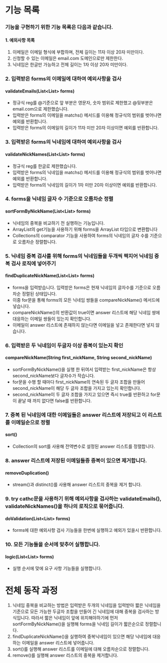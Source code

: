 
# 기능 목록
### 기능을 구현하기 위한 기능 목록은 다음과 같습니다.

#### 1. 예외사항 목록
1. 이메일은 이메일 형식에 부합하며, 전체 길이는 11자 이상 20자 미만이다.
2. 신청할 수 있는 이메일은 email.com 도메인으로만 제한한다.
3. 닉네임은 한글만 가능하고 전체 길이는 1자 이상 20자 미만이다.

### 2. 입력받은 forms의 이메일에 대하여 예외사항을 검사
#### validateEmails(List<List<String>> forms) 
- 정규식 reg를 @기준으로 앞 부분은 영문자, 숫자 범위로 제한했고 @뒷부분은 email.com으로 제한했습니다.
- 입력받은 forms의 이메일을 matchs() 메서드를 이용해 정규식의 범위를 벗어나면 예외를 반환합니다.
- 입력받은 forms의 이메일의 길이가 11자 미만 20자 이상이면 예외를 반환합니다.


### 3. 입력받은 forms의 닉네임에 대하여 예외사항을 검사
#### validateNickNames(List<List<String>> forms)
- 정규식 reg를 한글로 제한했습니다.
- 입력받은 forms의 닉네임을 matchs() 메서드를 이용해 정규식의 범위를 벗어나면 예외를 반환합니다.
- 입력받은 forms의 닉네임의 길이가 1자 미만 20자 이상이면 예외를 반환합니다.

### 4. forms을 닉네임 글자 수 기준으로 오름차순 정렬
#### sortFormByNickName(List<List<String>> forms)
- 닉네임의 중복을 비교하기 전 실행하는 기능입니다.
- ArrayList의 get기능을 사용하기 위해 forms을 ArrayList 타입으로 변환합니다
- Collections의 comparator 기능을 사용하여 forms의 닉네임의 글자 수를 기준으로 오름차순 정렬합니다. 

### 5. 닉네임 중복 검사를 위해 forms의 닉네임들을 두개씩 짝지어 닉네임 중복 검사 로직에 넣어주기
#### findDuplicateNickName(List<List<String>> forms)
- forms을 입력받습니다. 입력받은 forms은 현재 닉네임의 글자수를 기준으로 오름차순 정렬된 상태입니다.
- 이중 for문을 통해 forms의 모든 닉네임 쌍들을 compareNickName() 메서드에 넣습니다.
- compareNickName()의 반환값이 true이면 answer 리스트에 해당 닉네임 쌍에 대응하는 이메일 쌍들이 있는지 확인합니다.
- 이메일이 answer 리스트에 존재하지 않는다면 이메일을 넣고 존재한다면 넣지 않습니다.

### 6. 입력받은 두 닉네임이 두글자 이상 중복이 있는지 확인
#### compareNickName(String first_nickName, String second_nickName)
- sortFormByNickName()을 실행 한 뒤여서 입력받는 first_nickName은 항상 second_nickName보다 글자수가 작습니다.
- for문을 수행 할 때마다 first_nickName의 연속된 두 글자 조합을 만들어 second_nickName이 해당 두 글자 조합을 가지고 있는지 확인합니다.
- second_nickName이 두 글자 조합을 가지고 있으면 즉시 true를 반환하고 for문이 끝날 때 까지 없다면 false를 반환합니다. 

### 7. 중복 된 닉네임에 대한 이메일들은 answer 리스트에 저장되고 이 리스트를 이메일순으로 정렬
#### sort()
- Collection의 sort를 사용해 전역변수로 설정된 answer 리스트를 정렬합니다.

### 8. answer 리스트에 저장된 이메일들중 중복이 있으면 제거합니다.
#### removeDuplication()
- stream()과 distinct()를 사용해 answer 리스트의 중복을 제거 합니다.

### 9. try cathc문을 사용하기 위해 예외사항을 검사하는 validateEmails(), validateNickNames()을 하나의 로직으로 묶어줍니다.
#### doValidation(List<List<String>> forms)
- forms에 대한 예외사항 검사 기능들을 한번에 실행하고 예외가 있을시 반환합니다.

### 10. 모든 기능들을 순서에 맞추어 실행합니다. 
#### logic(List<List<String>> forms)
- 실행 순서에 맞에 요구 사항 기능들을 실행합니다.



# 전체 동작 과정
1. 닉네임 중복을 비교하는 방법은 입력받은 두개의 닉네임을 입력받아 짧은 닉네임을 기준으로 모든 가능한 두글자 조합을 만들어 긴 닉네임에 대해 중복을 검사하는 방식입니다.
   따라서 짧은 닉네임이 앞에 위치해야하기에 먼저 sortFormByNickName()을 실행해 forms을 닉네임 길이가 짧은순으로 정렬합니다.
2. findDuplicateNickName()을 실행하여 중복닉네임이 있으면 해당 닉네임에 대응하는 이메일을 answer 리스트에 넣어줍니다.
3. sort()를 실행해 answer 리스트를 이메일에 대해 오름차순으로 정렬합니다.
4. remove()를 실행해 answer 리스트의 중복을 제거합니다.